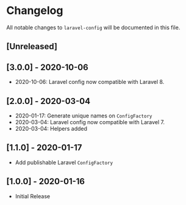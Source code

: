 # Changelog
All notable changes to `laravel-config` will be documented in this file.

## [Unreleased]

## [3.0.0] - 2020-10-06

- 2020-10-06: Laravel config now compatible with Laravel 8.

## [2.0.0] - 2020-03-04

- 2020-01-17: Generate unique names on `ConfigFactory`
- 2020-03-04: Laravel config now compatible with Laravel 7.
- 2020-03-04: Helpers added

## [1.1.0] - 2020-01-17

- Add publishable Laravel `ConfigFactory` 

## [1.0.0] - 2020-01-16

- Initial Release
